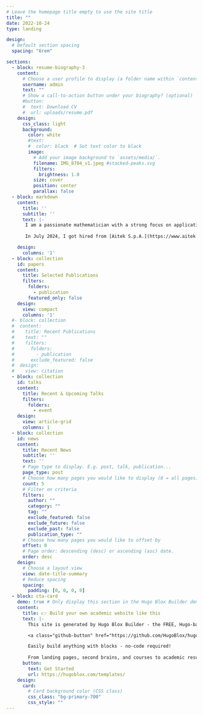 ```yaml
---
# Leave the homepage title empty to use the site title
title: ""
date: 2022-10-24
type: landing

design:
  # Default section spacing
  spacing: "6rem"

sections:
  - block: resume-biography-3
    content:
      # Choose a user profile to display (a folder name within `content/authors/`)
      username: admin
      text: ""
      # Show a call-to-action button under your biography? (optional)
      #button:
      #  text: Download CV
      #  url: uploads/resume.pdf
    design:
      css_class: light
      background:
        color: white
        #text:
        #  color: black  # Set text color to black
        image:
          # Add your image background to `assets/media/`.
          filename: IMG_8704_v1.jpeg #stacked-peaks.svg
          filters:
            brightness: 1.0
          size: cover
          position: center
          parallax: false
  - block: markdown
    content:
      title: ''
      subtitle: ''
      text: |-
       I am a passionate mathematician with a strong focus on applications of machine learning for both scientific research and industrial innovation. At the University of Genoa ([UNIGE](https://unige.it/en)), I graduated in 2020 with a master's degree in applied mathematics from the Department of Mathematics ([DIMA](https://dima.unige.it/)) and later in 2024 I received my Ph.D. in computer science from the Department of Electrical, Electronic and Telecommunications Engineering ([DITEN](https://diten.unige.it/en)). Until recently I was also a visiting researcher in the Electrical Engineering and Computer Science ([EECS](https://eecs.berkeley.edu/)) department at [UC Berkeley](https://www.berkeley.edu/). My current research is on Trustworthy Artificial Intelligence (TAI), focusing especially on Reliable Machine Learning, Robust and Adversarial Machine Learning and Uncertainty Quantification (e.g. Conformal Prediction and Order Statistics). During my Ph.D., I also got interested in machine learning for science, particularly the use of Physics-Informed Neural Networks (PINNs) for learning missing dynamics and model discrepancy.
       
       In July 2024, I got hired from [Aitek S.p.A.](https://www.aitek.it/en/) where I manage industrial research projects in the areas of computer vision, logistics and innovation of critical infrastructures such as ports and highways. Meanwhile, I am also a research fellow at the Institute of Electronics and Information and Telecommunications Engineering of the National Council of Research of Italy ([CNR-IEIIT](https://www.ieiit.cnr.it/it/)).

    design:
      columns: '1'
  - block: collection
    id: papers
    content:
      title: Selected Publications
      filters:
        folders:
          - publication
        featured_only: false
    design:
      view: compact
      columns: '1'
  #- block: collection
  #  content:
  #    title: Recent Publications
  #    text: ""
  #    filters:
  #      folders:
  #        - publication
  #      exclude_featured: false
  #  design:
  #    view: citation
  - block: collection
    id: talks
    content:
      title: Recent & Upcoming Talks
      filters:
        folders:
          - event
    design:
      view: article-grid
      columns: 1
  - block: collection
    id: news
    content:
      title: Recent News
      subtitle: ''
      text: ''
      # Page type to display. E.g. post, talk, publication...
      page_type: post
      # Choose how many pages you would like to display (0 = all pages)
      count: 5
      # Filter on criteria
      filters:
        author: ""
        category: ""
        tag: ""
        exclude_featured: false
        exclude_future: false
        exclude_past: false
        publication_type: ""
      # Choose how many pages you would like to offset by
      offset: 0
      # Page order: descending (desc) or ascending (asc) date.
      order: desc
    design:
      # Choose a layout view
      view: date-title-summary
      # Reduce spacing
      spacing:
        padding: [0, 0, 0, 0]
  - block: cta-card
    demo: true # Only display this section in the Hugo Blox Builder demo site
    content:
      title: 👉 Build your own academic website like this
      text: |-
        This site is generated by Hugo Blox Builder - the FREE, Hugo-based open source website builder trusted by 250,000+ academics like you.

        <a class="github-button" href="https://github.com/HugoBlox/hugo-blox-builder" data-color-scheme="no-preference: light; light: light; dark: dark;" data-icon="octicon-star" data-size="large" data-show-count="true" aria-label="Star HugoBlox/hugo-blox-builder on GitHub">Star</a>

        Easily build anything with blocks - no-code required!
        
        From landing pages, second brains, and courses to academic resumés, conferences, and tech blogs.
      button:
        text: Get Started
        url: https://hugoblox.com/templates/
    design:
      card:
        # Card background color (CSS class)
        css_class: "bg-primary-700"
        css_style: ""
---
```

